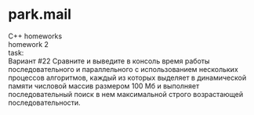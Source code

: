 # park.mail
C++ homeworks  
homework 2  
task:  
Вариант #22
Сравните и выведите в консоль время работы последовательного и параллельного с использованием нескольких процессов алгоритмов, каждый из которых выделяет в динамической памяти числовой массив размером 100 Мб и выполняет последовательный поиск в нем максимальной строго возрастающей последовательности.

